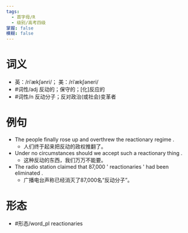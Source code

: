 ```yaml
---
tags:
  - 首字母/R
  - 级别/高考四级
掌握: false
模糊: false
---
```

# 词义
- 英：/riˈækʃənri/； 美：/riˈækʃəneri/
- #词性/adj  反动的；保守的；[化]反应的
- #词性/n  反动分子；反对政治(或社会)变革者
# 例句
- The people finally rose up and overthrew the reactionary regime .
	- 人们终于起来把反动的政权推翻了。
- Under no circumstances should we accept such a reactionary thing .
	- 这种反动的东西，我们万万不能要。
- The radio station claimed that 87,000 ' reactionaries ' had been eliminated .
	- 广播电台声称已经消灭了87,000名“反动分子”。
# 形态
- #形态/word_pl reactionaries
